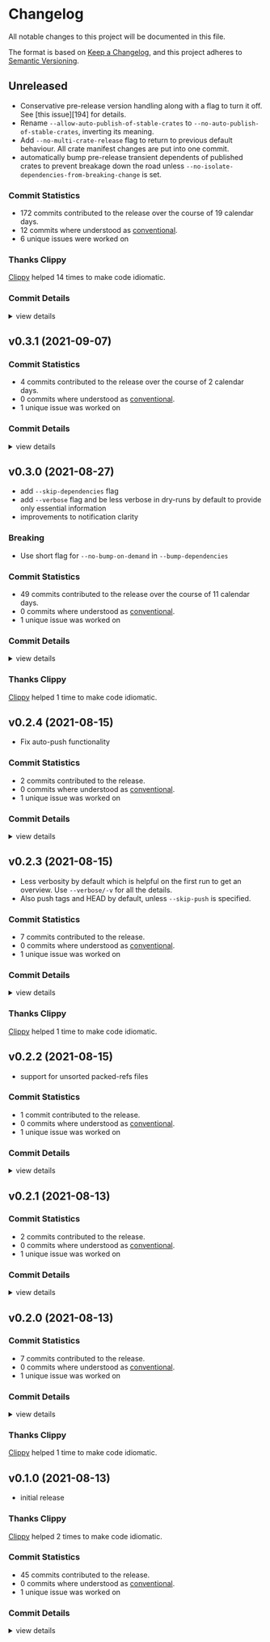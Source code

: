 # Changelog

All notable changes to this project will be documented in this file.

The format is based on [Keep a Changelog](https://keepachangelog.com/en/1.0.0/),
and this project adheres to [Semantic Versioning](https://semver.org/spec/v2.0.0.html).

## Unreleased

- Conservative pre-release version handling along with a flag to turn it off. See [this issue][194] for details.
- Rename `--allow-auto-publish-of-stable-crates` to `--no-auto-publish-of-stable-crates`, inverting its meaning.
- Add `--no-multi-crate-release` flag to return to previous default behaviour. All crate manifest changes are put into one commit.
- automatically bump pre-release transient dependents of published crates to prevent breakage down the road unless 
  `--no-isolate-dependencies-from-breaking-change` is set.

### Commit Statistics

<csr-read-only-do-not-edit/>

 - 172 commits contributed to the release over the course of 19 calendar days.
 - 12 commits where understood as [conventional](https://www.conventionalcommits.org).
 - 6 unique issues were worked on

### Thanks Clippy

<csr-read-only-do-not-edit/>

[Clippy](https://github.com/rust-lang/rust-clippy) helped 14 times to make code idiomatic. 

### Commit Details

<csr-read-only-do-not-edit/>

<details><summary>view details</summary>

 * **#192**
    - smart-release: assure the current package version is actually breaking (fb750b6)
    - smart-release: better verbosity handling when comparing to crates-index (f6f2d1b)
    - smart-release(feat): turn off safety bump with its own flag (a040f7d)
    - smart-release(refactor): (443f000)
 * **#197**
    - smart-release: improved safety bump log message (9b78c34)
    - smart-release: commit message reveals safety bumps (b1a3904)
    - smart-release: released crates only receive minor bumps… (ecf38b8)
    - smart-release(chore): update changelog (342b443)
    - smart-release(test): way more tests to nail current log output (0d30094)
    - smart-release: dependency upgrade works (a56bd7b)
    - smart-release: calculate new version of dependent (c50704a)
    - smart-release(fix): don't claim "conservative" updates for major version change (681d743)
    - smart-release: assure we can find non-sequential connections (798b650)
    - smart-release: all logic to calculate dependent version bumps (7ca029c)
    - smart-release: an algorithm to collect dependencies by 'growing' (73794a4)
    - smart-release: foundation for bumping versions (d1145d1)
 * **#198**
    - reorder headlines according to version ordering… (733d7f1)
    - Sort all commits by time, descending… (7c37a3d)
    - greatly reduce changelog size now that the traversal fix is applied (3924c03)
    - Use most relevant parent tree for change comparison… (6d02ac8)
    - Use hashmap based lookup for trees… (55d2d17)
    - refactor and improve path filtering to find relevant commits… (99db079)
    - The first headline level controls all the other ones (302b267)
    - adapt to git-hash refactor (d881734)
    - Fixup remaining changelogs… (0ac488a)
    - Generate changelogs with details (fd0f3bd)
    - Only use short hashes for logs, without detecting ambiguity for now (8d48d59)
    - boost allowed package sizes… (c1636e4)
    - Stable smart-release journey tests… (d5b3099)
    - Update all changelogs with details (0732699)
    - Put commit details to the end of generated segments (bef2e0e)
    - Use message commit id instead of body… (2746d93)
    - fix md formatting on github (f90f3ce)
    - create details headline based on log message (4eaab37)
    - Add details behind a fold, but… (3c711f4)
    - Use the notion of 'changes after merge' only to drive previews… (fb0e46b)
    - Update changelogs (b30db3b)
    - refactor (90c304e)
    - Also provide a duration in days for preparing a release as part of statistics (4d36844)
    - Fix tests (ff15c1b)
    - refactor (bcec911)
    - More commit statistics (29a01d6)
    - Basic commit statistics with round-trip, more actual information to come (83e2b2d)
    - refactor… (6edf196)
    - More robust parsing of read-only sections (252e84f)
    - treat clippy as generated statistical section… (96df84d)
    - Add new section type and write it out: clippy (37280cd)
    - introduce notion of essential sections in a changelog… (be891e2)
    - Preview changelog support for smart-release as well (b9e6de1)
    - Detect changes after merge; add flag for controlling changelog preview (6beb734)
    - A lot of logic to handle messaging around changelog generation and halting… (28f6e18)
    - Unconditional changelog creation in smart-release (48b5228)
    - rename --skip-* flags to --no-* for consistency (3c0a638)
    - fix windows tests by transforming line endings (e276d77)
    - Avoid adding newlines which make writing unstable (6b5c394)
    - Fix section headline level (9d6f263)
    - Write first version of changlogs thus far… (719b6bd)
    - Implement --write actually (69d36ff)
    - Parse more user generated section content, adapt existing changelogs to work correctly (2f43a54)
    - a test case showing that headlines are currently ignored, and links too (2a57b75)
    - don't try to run tests in binaries that have none… (d453fe5)
    - It's already getting there, even though a few parts are completely missing (ee4aa08)
    - only parse into 'unknown' catch all in special cases… (c0296c4)
    - first basic parsing of unknown parts as segments in sections (f265982)
    - quick and dirty switch to getting access to a range of parsed input… (f5902f2)
    - setup test for old method of parsing unknown text… (996c39d)
    - refactor tests: unit to integration level (4326322)
    - Don't add a date to unreleased versions (ba4d024)
    - Actually integrated generated changelog with existing ones… (aa095e2)
    - inform about 'bat's  absence (c82c5bc)
    - rename --no-bat to --no-preview… (1087dd8)
    - basic merging now works (6c6c200)
    - sketch for finding insertion points and merging sections (2a49033)
    - Sketch merging logic… (1932e2c)
    - prepare test for basic merging… (0a14ced)
    - nicer 'thanks clippy' message (4344216)
    - Show with simple example how the round-tripping works, neat (9510d9b)
    - collect unknown text so things don't get lost entirely… (60040c9)
    - parse back what we write out, perfectly… (5cab315)
    - fix journey test (3006e59)
    - Write new changelogs with bat if available (cca8e52)
    - Use `cargo diet` to reduce package size (cc5709e)
    - Write markdown changelog to lock file (400046e)
    - refactor (b05ce15)
    - Basic serialization of ChangeLog (205b569)
    - support for generated headers (bcc4323)
    - refactor (1ebb736)
    - Use 'to_*' when converting `easy::Object` to specific object kind (1cb41f8)
    - transform history segments into changelog parts (348b05c)
    - layout structure for ChangeLog generation from history items (40e9075)
    - more general commit history (39522ec)
    - Invert meaning of changelog's --dependencies flag… (51eb8cb)
    - rename --skip-dependencies to --no-dependencies… (77ed17c)
    - Remove strong-weak typing for conventional type (b71c579)
    - Fix panic related to incorrect handling of character boundaries (9e92cff)
    - Parse message fully (and own it) to allow markdown generation (b8107e5)
    - tests for conventional and unconventional description parsing (faade3f)
    - Make use of fixed git-conventional (b7b92b6)
    - update git-conventional dependency (2d369e8)
    - first test and sketch for stripping of additional title values (55b7fe8)
    - Basic message parsing, either conventional or not, without additions (b3b6a2d)
    - Sketch Message fields from which change logs can be built (b167d39)
    - Fix build (d0a956f)
    - More message parsing tests, now with legit failure… (625be8d)
    - Sketch data for parsed messages (32dd280)
    - smart-release: add git-conventional (0c355ed)
    - smart-release: consider nom for custom parsing, but… (5fc3326)
    - smart-release: refactor (17322fa)
    - smart-release: refactor (ac0696b)
    - smart-release: refactor (87ebacc)
    - smart-release: a seemingly slow version of path lookup, but… (41afad3)
    - smart-release: fast filter by single-component path (ae7def4)
    - smart-release: prepare for fast lookup of paths (fbf267e)
    - configure caches with env vars using `apply_environment()` (d422b9a)
    - refactor (e7c061b)
    - set package cache via RepositoryAccessExt (66292fd)
    - object-cache to allow for a speed boost… (06996e0)
    - smart-release: actually build the segment vec, without pruning for now (422701b)
    - smart-release: build commit history for later use in changelog generation (daec716)
    - smart-release: sketch history acquisition (debe009)
    - add 'Head::peeled()' method (56e39fa)
    - smart-release: some performance logging (1954b46)
    - smart-release: build ref lookup table (9062a47)
    - loose reference iteration with non-dir prefixes… (293bfc0)
    - Add 'references().all().peeled().'… (6502412)
    - smart-release: filter refs correctly, but… (2b4a615)
    - smart-release: find tag references by name… (72e1752)
    - git-ref(docs): improve changelog format (90e6128)
    - smart-release: sketch first step of info generation (ff894e5)
    - smart-release: changelog gets crates to work on (78d31d9)
    - smart-release: handle unborn heads (0e02831)
    - smart-release: fmt (d66c5ae)
    - smart-release: refactor (d4ffb4f)
    - smart-release: refactor (9fc15f9)
    - smart-release: refactor (9e430df)
    - smart-release: initial test for changelog (a33dd5d)
    - smart-release: very basic support for changelog command… (1a683a9)
    - smart-release: add 'cargo changelog' sub-command binary (3677b78)
    - smart-release(test): add changelog to most tests (cdf4199)
 * **#200**
    - parse issue numbers from description and clean it up (95c0a51)
 * **#67**
    - split data::output::count::objects into files (8fe4612)
 * **Uncategorized**
    - thanks clippy (11bd4a3)
    - thanks clippy (b856da4)
    - thanks clippy (31498bb)
    - thanks clippy (c55f909)
    - thanks clippy (b200ee8)
    - thanks clippy (4b3407d)
    - thanks clippy (1dece2b)
    - thanks clippy (a89d08c)
    - Merge branch 'main' into changelog-generation (c956f33)
    - don't claim to change manifest version if it's the same one (11eebdc)
    - thanks clippy (68ea77d)
    - thanks clippy (7899ef1)
    - thanks clippy (2b55427)
    - thanks clippy (a554b9d)
    - Bump git-repository v0.10.0 (5a10dde)
    - thanks clippy (d15fded)
    - [repository #164] fix build (1db5542)
    - Release git-repository v0.9.1 (262c122)
    - [smart-release] auto-detect changes in production crates as well (24bc1bd)
    - [smart-release #195] update test output to match CI… (f864386)
    - [smart-release #195] better error for untracked files. (f5266f9)
    - [smart-release #195] assure dependent packages are not packages to be published (6792ebc)
    - [smart-release #195] refactor (f354b61)
    - [smart-release #195] refactor (968b6e1)
    - [smart-release #195] don't tout changes that aren't really there… (5931012)
    - [smart-release #195] another test to validate log output (6148ebf)
    - [smart-release #195] a test that in theory should trigger the desired behaviour (fd50208)
    - [smart-release #194] basic journey test setup (d5d90a6)
    - thanks clippy (8fedb68)
    - [smart-release #194] conservative pre-release version updates (f23442d)
    - Bump git-repository v0.9.0 (b797fc1)
</details>

## v0.3.1 (2021-09-07)

### Commit Statistics

<csr-read-only-do-not-edit/>

 - 4 commits contributed to the release over the course of 2 calendar days.
 - 0 commits where understood as [conventional](https://www.conventionalcommits.org).
 - 1 unique issue was worked on

### Commit Details

<csr-read-only-do-not-edit/>

<details><summary>view details</summary>

 * **Uncategorized**
    - Release cargo-smart-release v0.3.1 (1bcea9a)
    - [repository #190] refactor (e7188e0)
    - [repository #190] fix build (f5e118c)
    - [repository #190] a major step forward with `head()` access (43ac4f5)
</details>

## v0.3.0 (2021-08-27)

- add `--skip-dependencies` flag
- add `--verbose` flag and be less verbose in dry-runs by default to provide only essential information
- improvements to notification clarity

### Breaking

- Use short flag for `--no-bump-on-demand` in `--bump-dependencies`

### Commit Statistics

<csr-read-only-do-not-edit/>

 - 49 commits contributed to the release over the course of 11 calendar days.
 - 0 commits where understood as [conventional](https://www.conventionalcommits.org).
 - 1 unique issue was worked on

### Commit Details

<csr-read-only-do-not-edit/>

<details><summary>view details</summary>

 * **Uncategorized**
    - Release cargo-smart-release v0.3.0 (82f0cec)
    - [smart-release #174] add asciinema recording of failed release (6668527)
    - [smart-release #174] prepare changelog (0d9a2b8)
    - Bump git-repository v0.8.0 (cdb45ff)
    - [smart-release] Adjust commit message depending on whether we are skipping the publish… (c190c6b)
    - [object #177] migrate immutable::tree to crate::tree (fa5cd06)
    - Merge pull request #172 from mellowagain/main (61aebbf)
    - [ref #175] make 'mutable' module private (a80dbcf)
    - Release git-lock v1.0.0 (f38f72c)
    - [stability #171] git-ref is now ST1 and available through git-repository (50154cd)
    - [smart-release #171] Try to avoid unstable git-repository features… (c8f325b)
    - Merge branch 'main' into stability (11bae43)
    - [stability #171] Don't provide access to less stable crates in `Respository` (e4c5b58)
    - [stability #171] Don't leak unstable plumbing crates in git-repository… (71eb30f)
    - [stability #171] finish tier description… (4fe1259)
    - Merge branch 'main' into 162-repo-design-sketch (e63b634)
    - [ref #165] refactor (66624c3)
    - [repository #165] refactor (1547d0b)
    - [repository #165] refactor; fine grained allow(missing_docs)… (aa0511f)
    - [repository #165] prepare for writing light docs for Easy (f8834c9)
    - [repository #165] refactor (3a0160e)
    - [repository #165] a sample of a simpler way to create a tag (fb8f584)
    - [smart-release #165] Use generic edit-reference functionality (be3e57f)
    - [repository #165] refactor (00ec15d)
    - [repository #165] offer panicking type conversions for objects (f802f8c)
    - [repository #165] try a more common naming convention for fallbile things… (fc70393)
    - [smart-release #162] use TreeRef capabilities to lookup path (51d1943)
    - [repository #162] finally let smart-release use the correct abstraction for peeling (ba243a3)
    - [repository #162] Add id field to ObjectRef… (f5ba98e)
    - [repository #162] experiment with finding objects… (312a692)
    - [repository #162] Cannot ever store a RefCell Ref in an object… (5c17199)
    - [repository #162] experiemnt with optionally keeping data in Object (b8a8e08)
    - [smart-release #162] Fix short flags (08f3418)
    - [smart-release #162] don't throw away work… (b43b780)
    - [smart-release #162] refactor (7f2421b)
    - [smart-release #162] peeling objects to a certain target kind… (5785136)
    - [smart-release #162] a single import path for ReferenceExt (7060797)
    - [smart-release #162] replace reference peeling with git_easy (7cfd5f9)
    - [smart-release #162] smart-release uses Easy repository in 'plumbing' mode (4fb672a)
    - [smart-release #164] improve handling of empty commits (bd93fcb)
    - [smart-release #164] Make it easier to change a single crate's version only (38d28ce)
    - [smart-release #162] only warn if there is working tree modifications in dry-run mode… (f8ce62f)
    - [smart-release #162] clearer messages (aa7417f)
    - thanks clippy (45c5c3c)
    - [smart-release #162] top-level crate uses version-only tag (85e5b1a)
    - [smart-release #162] FAIL: single-crate workspaces use version-only tags (c5947c4)
    - [smart-release] better --verbosity handling (8cccb11)
    - [smart-release] properly obtain top-level crate name using manifest (d74b32e)
    - Apply nightly rustfmt rules. (5e0edba)
</details>

### Thanks Clippy

<csr-read-only-do-not-edit/>

[Clippy](https://github.com/rust-lang/rust-clippy) helped 1 time to make code idiomatic. 

## v0.2.4 (2021-08-15)

- Fix auto-push functionality

### Commit Statistics

<csr-read-only-do-not-edit/>

 - 2 commits contributed to the release.
 - 0 commits where understood as [conventional](https://www.conventionalcommits.org).
 - 1 unique issue was worked on

### Commit Details

<csr-read-only-do-not-edit/>

<details><summary>view details</summary>

 * **Uncategorized**
    - Release cargo-smart-release v0.2.4 (19f21a4)
    - [smart-release #160] fix auto-push issue (73051d3)
</details>

## v0.2.3 (2021-08-15)

- Less verbosity by default which is helpful on the first run to get an overview. Use `--verbose/-v` for all the details.
- Also push tags and HEAD by default, unless `--skip-push` is specified.

### Commit Statistics

<csr-read-only-do-not-edit/>

 - 7 commits contributed to the release.
 - 0 commits where understood as [conventional](https://www.conventionalcommits.org).
 - 1 unique issue was worked on

### Commit Details

<csr-read-only-do-not-edit/>

<details><summary>view details</summary>

 * **Uncategorized**
    - Release cargo-smart-release v0.2.3 (f50bac8)
    - [smart-release #160] update chnagelog (7c4ff64)
    - [smart-release #160] Add the --skip-push flag… (6ebfc85)
    - [smart-release #160] Push after creating a single tag (6add57f)
    - [smart-release #160] a seemingly nice '--verbose' mode… (bf55679)
    - thanks clippy (bc7c9a8)
    - [smart-release #160] avoid trying to use an empty path when detecting changes… (836324e)
</details>

### Thanks Clippy

<csr-read-only-do-not-edit/>

[Clippy](https://github.com/rust-lang/rust-clippy) helped 1 time to make code idiomatic. 

## v0.2.2 (2021-08-15)

- support for unsorted packed-refs files

### Commit Statistics

<csr-read-only-do-not-edit/>

 - 1 commit contributed to the release.
 - 0 commits where understood as [conventional](https://www.conventionalcommits.org).
 - 1 unique issue was worked on

### Commit Details

<csr-read-only-do-not-edit/>

<details><summary>view details</summary>

 * **Uncategorized**
    - Release cargo-smart-release v0.2.2 (f73c729)
</details>

## v0.2.1 (2021-08-13)

### Commit Statistics

<csr-read-only-do-not-edit/>

 - 2 commits contributed to the release.
 - 0 commits where understood as [conventional](https://www.conventionalcommits.org).
 - 1 unique issue was worked on

### Commit Details

<csr-read-only-do-not-edit/>

<details><summary>view details</summary>

 * **Uncategorized**
    - Release cargo-smart-release v0.2.1 (a3c45de)
    - [smart-release #155] Another note (5feb437)
</details>

## v0.2.0 (2021-08-13)

### Commit Statistics

<csr-read-only-do-not-edit/>

 - 7 commits contributed to the release.
 - 0 commits where understood as [conventional](https://www.conventionalcommits.org).
 - 1 unique issue was worked on

### Commit Details

<csr-read-only-do-not-edit/>

<details><summary>view details</summary>

 * **Uncategorized**
    - [smart-release #155] how to increase version numbers (0bad7b7)
    - Release cargo-smart-release v0.2.0 (b95d7ed)
    - [smart-release #155] keep dependency versions by default (4f53287)
    - [smart-release #155] fix bug :D (3d2a044)
    - [smart-release #155] workflow notes and inversion of flag for comfort (1ffb66c)
    - thanks clippy (c50bd73)
    - [smart-release #155] inform about latest features (133e43a)
</details>

### Thanks Clippy

<csr-read-only-do-not-edit/>

[Clippy](https://github.com/rust-lang/rust-clippy) helped 1 time to make code idiomatic. 

## v0.1.0 (2021-08-13)

- initial release
### Thanks Clippy

<csr-read-only-do-not-edit/>

[Clippy](https://github.com/rust-lang/rust-clippy) helped 2 times to make code idiomatic. 

### Commit Statistics

<csr-read-only-do-not-edit/>

 - 45 commits contributed to the release.
 - 0 commits where understood as [conventional](https://www.conventionalcommits.org).
 - 1 unique issue was worked on

### Commit Details

<csr-read-only-do-not-edit/>

<details><summary>view details</summary>

 * **Uncategorized**
    - [smart-release #155] refactor (21192b8)
    - [smart-release #155] prepare release (4684557)
    - [smart-release #155] even smarter bumping (1f38680)
    - [smart-release #155] --bump-dependencies only (19d87a6)
    - [smart-release #155] incorporate crates-index for additional version check (08bd13d)
    - [smart-release #155] prepare for crates-index; refactor (498b6cc)
    - [smart-release #155] make it an actual depth-first traversal :D (b05a21f)
    - [smart-release #155] sanity check for dry-run/no-dry-run-cargo-publish (2fa7b0b)
    - [smart-release #155] update README, add changelog (b5dd553)
    - thanks clippy (7709ca0)
    - [smart-release #155] graceful handling of unspecified crate to publish (e65b657)
    - [smart-release #155] rely only on cargo metadata for root paths (217dafb)
    - [smart-release #155] also ignore provided crate names if they didn't change (2110a8c)
    - [smart-release #155] gracefully fail when encountering unknown comparators (bee367b)
    - [smart-release #155] don't set versions if the new ones match (dd0f428)
    - [smart-release #155] refactor (07dc6d8)
    - [smart-release #155] remove dia-semver (07f84c7)
    - [smart-release #155] don't set versions where there are none when fixing manifests (a1cc79f)
    - [smart-release #155] also find renamed dependencies when updating versions (06bc6a9)
    - [smart-release #155] a note (a726225)
    - [smart-release #155] invert meaning of cargo-publish dryrun flag (cc57eb8)
    - [smart-release #155] allow dry-running cargo publish, too… (15e611e)
    - [smart-release #155] allow dry-running cargo-publish, too (a3add55)
    - [smart-release #155] Flag to auto-publish dependent stable crates as well (bded12f)
    - [smart-release #155] don't auto-add stable crates but suggest to do something about it (d1dca70)
    - [smart-release #155] refactor (8e78e77)
    - thanks clippy (507cb94)
    - [smart-release #155] refactor (fb1fb57)
    - [smart-release #155] don't rely on cargo resolution order for cyclic case/publish groups (7c97fa4)
    - [smart-release #155] avoid using cargo resolution order (4b7d9d1)
    - [smart-release #155] properly handle multi-crate dependencies (if there is no cycle) (e8838a9)
    - [smart-release #155] trust our own resolution order more… (a977925)
    - [smart-release #155] refactor (0841088)
    - [smart-release #155] don't check cycles on dependencies without version (9eeaa2f)
    - [smart-release #155] refactor (3f887a7)
    - [smart-release #155] refactor (680675b)
    - [smart-release #155] refactor (20a3aef)
    - remove dev-dependency cycles by removing their version (c40faca)
    - [smart-release #155] prepare release (1330dff)
    - [smart-release #155] cargo compatibility (d432a8e)
    - [smart-release #155] add readme (86252eb)
    - [smart-release #155] --skip-tag flag (469de34)
    - [smart-release #155] --bump option (552d244)
    - [smart-release #155] remove subcommands (9f82828)
    - [smart-release #155] rename from 'utils' (a9e6fcc)
</details>

